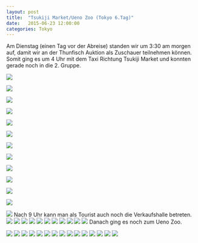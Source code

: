 ```yaml
---
layout: post
title:  "Tsukiji Market/Ueno Zoo (Tokyo 6.Tag)"
date:   2015-06-23 12:00:00
categories: Tokyo
---
```


Am Dienstag (einen Tag vor der Abreise) standen wir um 3:30 am morgen auf, damit wir an der Thunfisch Auktion als Zuschauer teilnehmen können.
Somit ging es um 4 Uhr mit dem Taxi Richtung Tsukiji Market und konnten gerade noch in die 2. Gruppe.

![](/japan2015/content/images/2015/06/IMG_5087.JPG)

![](/japan2015/content/images/2015/06/IMG_5090.JPG)

![](/japan2015/content/images/2015/06/IMG_5093.JPG)

![](/japan2015/content/images/2015/06/IMG_5098.JPG)

![](/japan2015/content/images/2015/06/IMG_5101.JPG)

![](/japan2015/content/images/2015/06/IMG_5111.JPG)

![](/japan2015/content/images/2015/06/IMG_5115.JPG)

![](/japan2015/content/images/2015/06/IMG_5122.JPG)

![](/japan2015/content/images/2015/06/IMG_5124.JPG)

![](/japan2015/content/images/2015/06/IMG_5133.JPG)

![](/japan2015/content/images/2015/06/IMG_5143.JPG)

![](/japan2015/content/images/2015/06/IMG_5150.JPG)

![](/japan2015/content/images/2015/06/IMG_5152.JPG)
Nach 9 Uhr kann man als Tourist auch noch die Verkaufshalle betreten.
![](/japan2015/content/images/2015/06/IMG_5173.JPG)
![](/japan2015/content/images/2015/06/IMG_5175.JPG)
![](/japan2015/content/images/2015/06/IMG_5177.JPG)
![](/japan2015/content/images/2015/06/IMG_5180.JPG)
![](/japan2015/content/images/2015/06/IMG_5184.JPG)
![](/japan2015/content/images/2015/06/IMG_5187.JPG)
![](/japan2015/content/images/2015/06/IMG_5190.JPG)
![](/japan2015/content/images/2015/06/IMG_5192-1.JPG)
![](/japan2015/content/images/2015/06/IMG_5193-1.JPG)
![](/japan2015/content/images/2015/06/IMG_5196.JPG)
![](/japan2015/content/images/2015/06/IMG_5199.JPG)
Danach ging es noch zum Ueno Zoo.

![](/japan2015/content/images/2015/06/IMG_5201.JPG)
![](/japan2015/content/images/2015/06/IMG_5204.JPG)
![](/japan2015/content/images/2015/06/IMG_5211.JPG)
![](/japan2015/content/images/2015/06/IMG_5218.JPG)
![](/japan2015/content/images/2015/06/IMG_5222.JPG)
![](/japan2015/content/images/2015/06/IMG_5228.JPG)
![](/japan2015/content/images/2015/06/IMG_5231.JPG)
![](/japan2015/content/images/2015/06/IMG_5234.JPG)
![](/japan2015/content/images/2015/06/IMG_5238.JPG)
![](/japan2015/content/images/2015/06/IMG_5240.JPG)
![](/japan2015/content/images/2015/06/IMG_5243.JPG)
![](/japan2015/content/images/2015/06/IMG_5245.JPG)
![](/japan2015/content/images/2015/06/IMG_5249.JPG)
![](/japan2015/content/images/2015/06/IMG_5250.JPG)
![](/japan2015/content/images/2015/06/IMG_5254.JPG)
